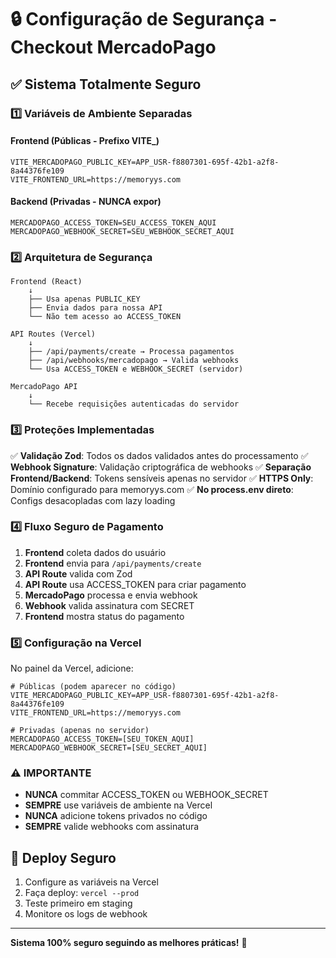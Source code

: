# 🔒 Configuração de Segurança - Checkout MercadoPago

## ✅ Sistema Totalmente Seguro

### 1️⃣ Variáveis de Ambiente Separadas

#### Frontend (Públicas - Prefixo VITE_)
```env
VITE_MERCADOPAGO_PUBLIC_KEY=APP_USR-f8807301-695f-42b1-a2f8-8a44376fe109
VITE_FRONTEND_URL=https://memoryys.com
```

#### Backend (Privadas - NUNCA expor)
```env
MERCADOPAGO_ACCESS_TOKEN=SEU_ACCESS_TOKEN_AQUI
MERCADOPAGO_WEBHOOK_SECRET=SEU_WEBHOOK_SECRET_AQUI
```

### 2️⃣ Arquitetura de Segurança

```
Frontend (React)
    ↓
    ├── Usa apenas PUBLIC_KEY
    ├── Envia dados para nossa API
    └── Não tem acesso ao ACCESS_TOKEN
    
API Routes (Vercel)
    ↓
    ├── /api/payments/create → Processa pagamentos
    ├── /api/webhooks/mercadopago → Valida webhooks
    └── Usa ACCESS_TOKEN e WEBHOOK_SECRET (servidor)
    
MercadoPago API
    ↓
    └── Recebe requisições autenticadas do servidor
```

### 3️⃣ Proteções Implementadas

✅ **Validação Zod**: Todos os dados validados antes do processamento
✅ **Webhook Signature**: Validação criptográfica de webhooks
✅ **Separação Frontend/Backend**: Tokens sensíveis apenas no servidor
✅ **HTTPS Only**: Domínio configurado para memoryys.com
✅ **No process.env direto**: Configs desacopladas com lazy loading

### 4️⃣ Fluxo Seguro de Pagamento

1. **Frontend** coleta dados do usuário
2. **Frontend** envia para `/api/payments/create`
3. **API Route** valida com Zod
4. **API Route** usa ACCESS_TOKEN para criar pagamento
5. **MercadoPago** processa e envia webhook
6. **Webhook** valida assinatura com SECRET
7. **Frontend** mostra status do pagamento

### 5️⃣ Configuração na Vercel

No painel da Vercel, adicione:

```
# Públicas (podem aparecer no código)
VITE_MERCADOPAGO_PUBLIC_KEY=APP_USR-f8807301-695f-42b1-a2f8-8a44376fe109
VITE_FRONTEND_URL=https://memoryys.com

# Privadas (apenas no servidor)
MERCADOPAGO_ACCESS_TOKEN=[SEU_TOKEN_AQUI]
MERCADOPAGO_WEBHOOK_SECRET=[SEU_SECRET_AQUI]
```

### ⚠️ IMPORTANTE

- **NUNCA** commitar ACCESS_TOKEN ou WEBHOOK_SECRET
- **SEMPRE** use variáveis de ambiente na Vercel
- **NUNCA** adicione tokens privados no código
- **SEMPRE** valide webhooks com assinatura

## 🚀 Deploy Seguro

1. Configure as variáveis na Vercel
2. Faça deploy: `vercel --prod`
3. Teste primeiro em staging
4. Monitore os logs de webhook

---

**Sistema 100% seguro seguindo as melhores práticas!** 🔐
